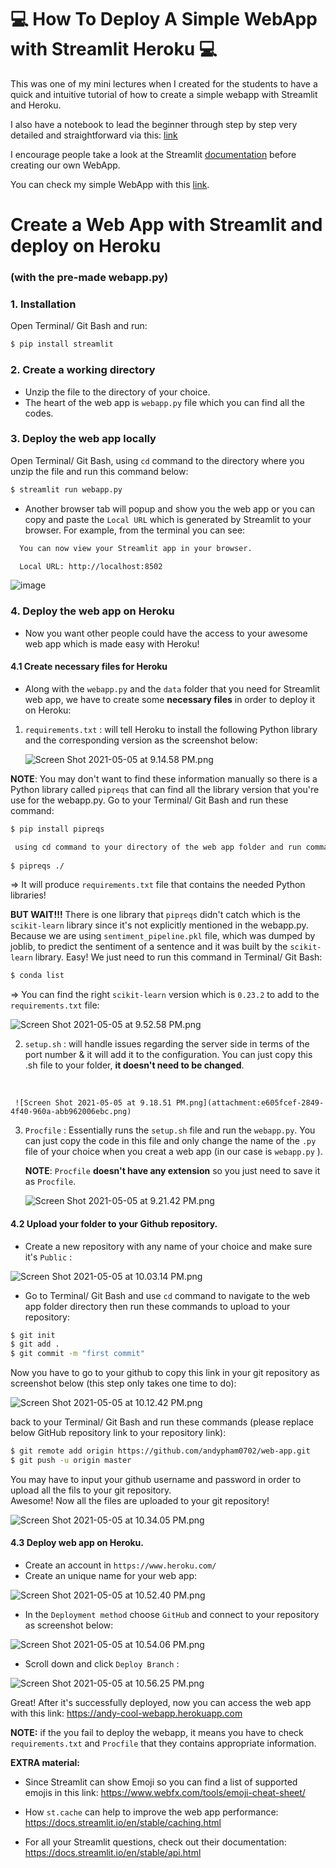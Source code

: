 # :computer: How To Deploy A Simple WebApp with Streamlit Heroku :computer:

This was one of my mini lectures when I created for the students to have a quick and intuitive tutorial of how to create a simple webapp with Streamlit and Heroku.

I also have a notebook to lead the beginner through step by step very detailed and straightforward via this: [link](https://github.com/Andy-Pham-72/How_To_Deploy_WebApp_with_Streamlit_Heroku/blob/master/Steps%20to%20deploy%20your%20Webapp%20with%20Streamlit%20on%20Heroku/Deploy%20WebApp%20with%20Streamlit%20on%20Heroku.ipynb)

I encourage people take a look at the Streamlit [documentation](https://docs.streamlit.io/en/stable/api.html) before creating our own WebApp.

You can check my simple WebApp with this [link](https://andy-cool-webapp.herokuapp.com/).

# Create a Web App with Streamlit and deploy on Heroku
### (with the pre-made webapp.py)

### 1. Installation
Open Terminal/ Git Bash and run:
```bash
$ pip install streamlit
```

### 2. Create a working directory

- Unzip the file to the directory of your choice.
- The heart of the web app is `webapp.py` file which you can find all the codes.

### 3. Deploy the web app locally
Open Terminal/ Git Bash, using `cd` command to the directory where you unzip the file and run this command below:
```bash
$ streamlit run webapp.py
```
- Another browser tab will popup and show you the web app or you can copy and paste the `Local URL` which is generated by Streamlit to your browser. For example, from the terminal you can see:

```bash
  You can now view your Streamlit app in your browser.

  Local URL: http://localhost:8502   
```
![image](https://drive.google.com/uc?export=view&id=1_HMrwevnDAX-J7nXfCEMATNIygdW2WZ5)


### 4. Deploy the web app on Heroku
- Now you want other people could have the access to your awesome web app which is made easy with Heroku!

#### 4.1 Create necessary files for Heroku
- Along with the `webapp.py` and the `data` folder that you need for Streamlit web app, we have to create some **necessary files** in order to deploy it on Heroku:

   
1. `requirements.txt` : will tell Heroku to install the following Python library and the corresponding version as the screenshot below:

   
   ![Screen Shot 2021-05-05 at 9.14.58 PM.png](attachment:a62a26bf-1343-4213-ad86-cea75e9bd090.png)
     
  **NOTE**: You may don't want to find these information manually so there is a Python library called `pipreqs` that can find all the library version that you're use for the webapp.py. Go to your Terminal/ Git Bash and run these command:

```bash
$ pip install pipreqs

 using cd command to your directory of the web app folder and run command:
 
$ pipreqs ./
```

=> It will produce `requirements.txt` file that contains the needed Python libraries! 
     
  **BUT WAIT!!!** There is one library that `pipreqs` didn't catch which is the `scikit-learn` library since it's not explicitly mentioned in the webapp.py. Because we are using `sentiment_pipeline.pkl` file, which was dumped by joblib, to predict the sentiment of a sentence and it was built by the `scikit-learn` library. Easy! We just need to run this command in Terminal/ Git Bash:
<br>

```bash
$ conda list
```

=> You can find the right `scikit-learn` version which is `0.23.2` to add to the `requirements.txt` file:

![Screen Shot 2021-05-05 at 9.52.58 PM.png](attachment:3d4c4dec-b4bd-4b09-90da-c965aa9a09e0.png)


2. `setup.sh` : will handle issues regarding the server side in terms of the port number & it will add it to the configuration. You can just copy this .sh file to your folder, **it doesn't need to be changed**.
<br>

     ![Screen Shot 2021-05-05 at 9.18.51 PM.png](attachment:e605fcef-2849-4f40-960a-abb962006ebc.png)
     
3. `Procfile` : Essentially runs the `setup.sh` file and run the `webapp.py`. You can just copy the code in this file and only change the name of the `.py` file of your choice when you creat a web app (in our case is `webapp.py` ). 
     
   **NOTE**: `Procfile` **doesn't have any extension** so you just need to save it as `Procfile`.
   <br>
   
   ![Screen Shot 2021-05-05 at 9.21.42 PM.png](attachment:b6bcc3b4-11ed-40cc-9384-15d7777fb478.png)
   
#### 4.2 Upload your folder to your Github repository.
- Create a new repository with any name of your choice and make sure it's `Public` :

![Screen Shot 2021-05-05 at 10.03.14 PM.png](attachment:ffb5c613-b352-4dd8-b222-e868439627d4.png)

- Go to Terminal/ Git Bash and use `cd` command to navigate to the web app folder directory then run these commands to upload to your repository:

```bash
$ git init
$ git add .
$ git commit -m "first commit"
```

Now you have to go to your github to copy this link in your git repository as screenshot below (this step only takes one time to do):

![Screen Shot 2021-05-05 at 10.12.42 PM.png](attachment:4ca4cbdd-bddf-4d25-b4bc-3a4c26dc792e.png)

back to your Terminal/ Git Bash and run these commands (please replace below GitHub repository link to your repository link):

```bash
$ git remote add origin https://github.com/andypham0702/web-app.git
$ git push -u origin master
```

You may have to input your github username and password in order to upload all the fils to your git repository. <br>
Awesome! Now all the files are uploaded to your git repository!

![Screen Shot 2021-05-05 at 10.34.05 PM.png](attachment:383c8fed-5512-4178-bbac-ea28acc561a2.png)


#### 4.3 Deploy web app on Heroku.

- Create an account in `https://www.heroku.com/` 
- Create an unique name for your web app:

![Screen Shot 2021-05-05 at 10.52.40 PM.png](attachment:47c5f9c6-e8b1-4901-bbb0-3a067e0ad32a.png)

- In the `Deployment method` choose `GitHub` and connect to your repository as screenshot below:

![Screen Shot 2021-05-05 at 10.54.06 PM.png](attachment:83876bdd-a0e4-4f9f-9c40-abab568247ec.png)

- Scroll down and click `Deploy Branch` :

![Screen Shot 2021-05-05 at 10.56.25 PM.png](attachment:568dc5c2-7316-49f5-b8b2-acdf4b7f9117.png)

Great! After it's successfully deployed, now you can access the web app with this link: https://andy-cool-webapp.herokuapp.com

**NOTE:** if the you fail to deploy the webapp, it means you have to check `requirements.txt` and `Procfile` that they contains appropriate information.

**EXTRA material:**

- Since Streamlit can show Emoji so you can find a list of supported emojis in this link: https://www.webfx.com/tools/emoji-cheat-sheet/

- How `st.cache` can help to improve the web app performance: https://docs.streamlit.io/en/stable/caching.html

- For all your Streamlit questions, check out their documentation: https://docs.streamlit.io/en/stable/api.html
